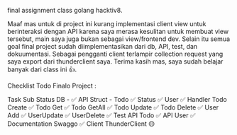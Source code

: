 
final assignment class golang hacktiv8.

Maaf mas untuk di project ini kurang implementasi client view untuk berinteraksi dengan API karena saya merasa kesulitan untuk membuat view tersebut, main saya juga bukan sebagai view/frontend dev. Selain itu semua goal final project sudah diimplementasikan dari db, API, test, dan dokuumentasi. Sebagai pengganti client terlampir collection request yang saya export dari thunderclient saya. Terima kasih mas, saya sudah belajar banyak dari class ini 👍.


Checklist Todo Finalo Project : 

Task	Sub                         Status
DB  	-                               ✅
API	    Struct - Todo                   ✅
            Status	                    ✅
            User	                    ✅
        Handler	Todo Create	            ✅
            Todo Get	                ✅
            Todo GetAll	                ✅
            Todo Update	                ✅
            Todo Delete	                ✅
            User Add	                ✅
            UserUpdate	                ✅
            UserDelete	                ✅
Test	API Todo		                ✅
	    API User	                    ✅
Documentation 	Swaggo	            	✅
Client	ThunderClient		            🟡
